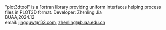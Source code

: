 "plot3dtool" is a Fortran library providing uniform interfaces helping process files in PLOT3D format. 
Developer: Zhenling Jia              
           BUAA,2024.12         
           email: jingquw@163.com, zhenling@buaa.edu.cn     
